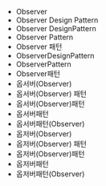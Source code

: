 ﻿- Observer
- Observer Design Pattern
- Observer DesignPattern
- Observer Pattern
- Observer 패턴
- ObserverDesignPattern
- ObserverPattern
- Observer패턴
- 옵서버(Observer)
- 옵서버(Observer) 패턴
- 옵서버(Observer)패턴
- 옵서버패턴
- 옵서버패턴(Observer)
- 옵저버(Observer)
- 옵저버(Observer) 패턴
- 옵저버(Observer)패턴
- 옵저버패턴
- 옵저버패턴(Observer)
